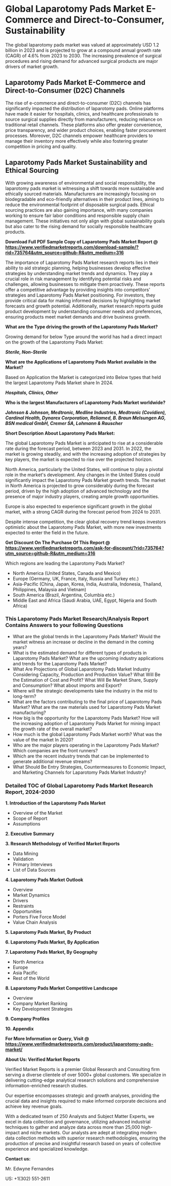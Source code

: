 <h1>Global Laparotomy Pads Market E-Commerce and Direct-to-Consumer, Sustainability</h1><p class=""><p>The global laparotomy pads market was valued at approximately USD 1.2 billion in 2023 and is projected to grow at a compound annual growth rate (CAGR) of 4.6% from 2023 to 2030. The increasing prevalence of surgical procedures and rising demand for advanced surgical products are major drivers of market growth.</p><h2>Laparotomy Pads Market E-Commerce and Direct-to-Consumer (D2C) Channels</h2><p>The rise of e-commerce and direct-to-consumer (D2C) channels has significantly impacted the distribution of laparotomy pads. Online platforms have made it easier for hospitals, clinics, and healthcare professionals to source surgical supplies directly from manufacturers, reducing reliance on traditional retail channels. These platforms also offer greater convenience, price transparency, and wider product choices, enabling faster procurement processes. Moreover, D2C channels empower healthcare providers to manage their inventory more effectively while also fostering greater competition in pricing and quality.</p><h2>Laparotomy Pads Market Sustainability and Ethical Sourcing</h2><p>With growing awareness of environmental and social responsibility, the laparotomy pads market is witnessing a shift towards more sustainable and ethically sourced materials. Manufacturers are increasingly focusing on biodegradable and eco-friendly alternatives in their product lines, aiming to reduce the environmental footprint of disposable surgical pads. Ethical sourcing practices are also gaining importance, with many companies working to ensure fair labor conditions and responsible supply chain management. These initiatives not only align with global sustainability goals but also cater to the rising demand for socially responsible healthcare products.</p></p><p class=""><strong>Download Full PDF Sample Copy of Laparotomy Pads Market Report @ <a href="https://www.verifiedmarketreports.com/download-sample/?rid=735764&utm_source=github-R&utm_medium=316" target="_blank">https://www.verifiedmarketreports.com/download-sample/?rid=735764&utm_source=github-R&utm_medium=316</a></strong></p><p>The importance of&nbsp;Laparotomy Pads Market research reports lies in their ability to aid strategic planning, helping businesses develop effective strategies by understanding market trends and dynamics. They play a crucial role in risk management by identifying potential risks and challenges, allowing businesses to mitigate them proactively. These reports offer a competitive advantage by providing insights into competitors' strategies and Laparotomy Pads Market positioning. For investors, they provide critical data for making informed decisions by highlighting market forecasts and growth potential. Additionally, market research reports guide product development by understanding consumer needs and preferences, ensuring products meet market demands and drive business growth.</p><p><strong>What are the&nbsp;Type driving the growth of the Laparotomy Pads Market?</strong></p><p id="" class="">Growing demand for below Type around the world has had a direct impact on the growth of the Laparotomy Pads Market:</p><p class=""><em><strong>Sterile, Non-Sterile</strong></em></p><p class=""><strong>What are the&nbsp;Applications&nbsp;of Laparotomy Pads Market available in the Market?</strong></p><p id="" class="">Based on Application the Market is categorized into Below types that held the largest Laparotomy Pads Market share In 2024.</p><p class=""><em><strong>Hospitals, Clinics, Other</strong></em></p><p class=""><strong>Who is the largest Manufacturers of Laparotomy Pads Market worldwide?</strong></p><p><em><strong>Johnson & Johnson, Medtronic, Medline Industries, Medtronic (Covidien), Cardinal Health, Dynarex Corporation, Reliamed, B. Braun Melsungen AG, BSN medical GmbH, Cremer SA, Lohmann & Rauscher</strong></em></p><p id="" class=""><strong>Short Description About Laparotomy Pads Market:</strong></p><p>The global Laparotomy Pads Market is anticipated to rise at a considerable rate during the forecast period, between 2023 and 2031. In 2022, the market is growing steadily, and with the increasing adoption of strategies by key players, the market is expected to rise over the projected horizon.</p><p>North America, particularly the United States, will continue to play a pivotal role in the market's development. Any changes in the United States could significantly impact the Laparotomy Pads Market growth trends. The market in North America is projected to grow considerably during the forecast period, driven by the high adoption of advanced technology and the presence of major industry players, creating ample growth opportunities.</p><p>Europe is also expected to experience significant growth in the global market, with a strong CAGR during the forecast period from 2024 to 2031.</p><p>Despite intense competition, the clear global recovery trend keeps investors optimistic about the Laparotomy Pads Market, with more new investments expected to enter the field in the future.</p><p id="" class=""><strong>Get Discount On The Purchase Of This Report @ <a href="https://www.verifiedmarketreports.com/ask-for-discount/?rid=735764?utm_source=github-R&utm_medium=316" target="_blank">https://www.verifiedmarketreports.com/ask-for-discount/?rid=735764?utm_source=github-R&utm_medium=316</a></strong></p><p class="">Which regions are leading the Laparotomy Pads Market?</p><ul><li>North America (United States, Canada and Mexico)</li><li>Europe (Germany, UK, France, Italy, Russia and Turkey etc.)</li><li>Asia-Pacific (China, Japan, Korea, India, Australia, Indonesia, Thailand, Philippines, Malaysia and Vietnam)</li><li>South America (Brazil, Argentina, Columbia etc.)</li><li>Middle East and Africa (Saudi Arabia, UAE, Egypt, Nigeria and South Africa)</li></ul><h3 id="" class="">This Laparotomy Pads Market Research/Analysis Report Contains Answers to your following Questions</h3><ul><li>What are the global trends in the Laparotomy Pads Market? Would the market witness an increase or decline in the demand in the coming years?</li><li>What is the estimated demand for different types of products in Laparotomy Pads Market? What are the upcoming industry applications and trends for the Laparotomy Pads Market?</li><li>What Are Projections of Global Laparotomy Pads Market Industry Considering Capacity, Production and Production Value? What Will Be the Estimation of Cost and Profit? What Will Be Market Share, Supply and Consumption? What about imports and Export?</li><li>Where will the strategic developments take the industry in the mid to long-term?</li><li>What are the factors contributing to the final price of Laparotomy Pads Market? What are the raw materials used for Laparotomy Pads Market manufacturing?</li><li>How big is the opportunity for the Laparotomy Pads Market? How will the increasing adoption of Laparotomy Pads Market for mining impact the growth rate of the overall market?</li><li>How much is the global Laparotomy Pads Market worth? What was the value of the market In 2020?</li><li>Who are the major players operating in the Laparotomy Pads Market? Which companies are the front runners?</li><li>Which are the recent industry trends that can be implemented to generate additional revenue streams?</li><li>What Should Be Entry Strategies, Countermeasures to Economic Impact, and Marketing Channels for Laparotomy Pads Market Industry?</li></ul><h3 id="" class="">Detailed TOC of Global Laparotomy Pads Market Research Report, 2024-2030</h3><p id="" class=""><strong>1. Introduction of the Laparotomy Pads Market</strong></p><ul><li>Overview of the Market</li><li>Scope of Report</li><li>Assumptions</li></ul><p id="" class=""><strong>2. Executive Summary</strong></p><p id="" class=""><strong>3. Research Methodology of Verified Market Reports</strong></p><ul><li>Data Mining</li><li>Validation</li><li>Primary Interviews</li><li>List of Data Sources</li></ul><p id="" class=""><strong>4. Laparotomy Pads Market Outlook</strong></p><ul><li>Overview</li><li>Market Dynamics</li><li>Drivers</li><li>Restraints</li><li>Opportunities</li><li>Porters Five Force Model</li><li>Value Chain Analysis</li></ul><p id="" class=""><strong>5. Laparotomy Pads Market, By Product</strong></p><p id="" class=""><strong>6. Laparotomy Pads Market, By Application</strong></p><p id="" class=""><strong>7. Laparotomy Pads Market, By Geography</strong></p><ul><li>North America</li><li>Europe</li><li>Asia Pacific</li><li>Rest of the World</li></ul><p id="" class=""><strong>8. Laparotomy Pads Market Competitive Landscape</strong></p><ul><li>Overview</li><li>Company Market Ranking</li><li>Key Development Strategies</li></ul><p id="" class=""><strong>9. Company Profiles</strong></p><p id="" class=""><strong>10. Appendix</strong></p><p id="" class=""><strong>For More Information or Query, Visit @ <a href="https://www.verifiedmarketreports.com/product/laparotomy-pads-market/" target="_blank">https://www.verifiedmarketreports.com/product/laparotomy-pads-market/</a></strong></p><p id="" class=""><strong>About Us: Verified Market Reports</strong></p><p id="" class="">Verified Market Reports is a premier Global Research and Consulting firm serving a diverse clientele of over 5000+ global customers. We specialize in delivering cutting-edge analytical research solutions and comprehensive information-enriched research studies.</p><p id="" class="">Our expertise encompasses strategic and growth analyses, providing the crucial data and insights required to make informed corporate decisions and achieve key revenue goals.</p><p id="" class="">With a dedicated team of 250 Analysts and Subject Matter Experts, we excel in data collection and governance, utilizing advanced industrial techniques to gather and analyze data across more than 25,000 high-impact and niche markets. Our analysts are adept at integrating modern data collection methods with superior research methodologies, ensuring the production of precise and insightful research based on years of collective experience and specialized knowledge.</p><p id="" class=""><strong>Contact us:</strong></p><p id="" class="">Mr. Edwyne Fernandes</p><p id="" class="">US: +1(302) 551-2611</p>
